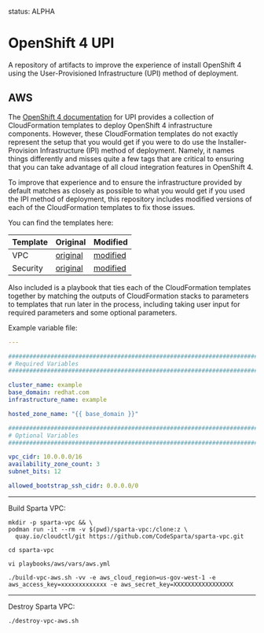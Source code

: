 status: ALPHA
# OpenShift 4 UPI

A repository of artifacts to improve the experience of install OpenShift 4
using the User-Provisioned Infrastructure (UPI) method of deployment.

## AWS

The [OpenShift 4 documentation][1] for UPI provides a collection of
CloudFormation templates to deploy OpenShift 4 infrastructure components.
However, these CloudFormation templates do not exactly represent the setup that
you would get if you were to do use the Installer-Provision Infrastructure
(IPI) method of deployment. Namely, it names things differently and misses
quite a few tags that are critical to ensuring that you can take advantage of
all cloud integration features in OpenShift 4.

To improve that experience and to ensure the infrastructure provided by default
matches as closely as possible to what you would get if you used the IPI method
of deployment, this repository includes modified versions of each of the
CloudFormation templates to fix those issues.

You can find the templates here:

| Template                 | Original                                                             | Modified                                                    |
| ------------------------ | -------------------------------------------------------------------- | ----------------------------------------------------------- |
| VPC                      | [original](playbooks/aws/cloudformation/vpc.original.yaml)           | [modified](playbooks/aws/cloudformation/vpc.yaml)           |
| Security                 | [original](playbooks/aws/cloudformation/security.original.yaml)      | [modified](playbooks/aws/cloudformation/security.yaml)      |

Also included is a playbook that ties each of the CloudFormation templates
together by matching the outputs of CloudFormation stacks to parameters to
templates that run later in the process, including taking user input for
required parameters and some optional parameters.

Example variable file:

```yaml
---

###############################################################################
# Required Variables
###############################################################################

cluster_name: example
base_domain: redhat.com
infrastructure_name: example

hosted_zone_name: "{{ base_domain }}"

###############################################################################
# Optional Variables
###############################################################################

vpc_cidr: 10.0.0.0/16
availability_zone_count: 3
subnet_bits: 12

allowed_bootstrap_ssh_cidr: 0.0.0.0/0

```
----------------------------------------------------
Build Sparta VPC:
```
mkdir -p sparta-vpc && \
podman run -it --rm -v $(pwd)/sparta-vpc:/clone:z \
  quay.io/cloudctl/git https://github.com/CodeSparta/sparta-vpc.git
```
```
cd sparta-vpc
```
```
vi playbooks/aws/vars/aws.yml
```
```
./build-vpc-aws.sh -vv -e aws_cloud_region=us-gov-west-1 -e aws_access_key=xxxxxxxxxxxxx -e aws_secret_key=XXXXXXXXXXXXXXXXX
```

----------------------------------------------------
Destroy Sparta VPC:

```bash
./destroy-vpc-aws.sh
```

[1]: https://docs.openshift.com/container-platform/latest/installing/installing_aws/installing-aws-user-infra.html

